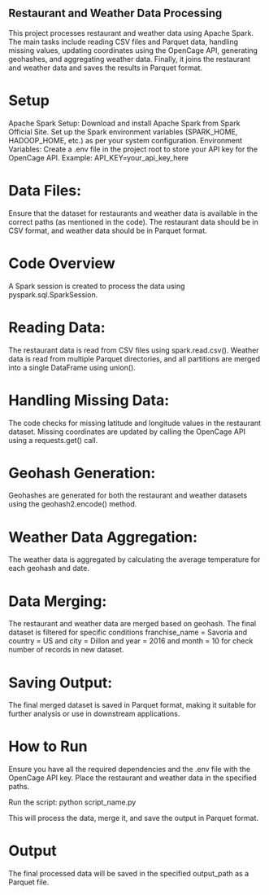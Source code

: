 ## Restaurant and Weather Data Processing
This project processes restaurant and weather data using Apache Spark. 
The main tasks include reading CSV files and Parquet data, handling missing values,
updating coordinates using the OpenCage API, generating geohashes, and aggregating weather data. 
Finally, it joins the restaurant and weather data and saves the results in Parquet format.

# Setup
Apache Spark Setup:
Download and install Apache Spark from Spark Official Site.
Set up the Spark environment variables (SPARK_HOME, HADOOP_HOME, etc.) as per your system configuration.
Environment Variables: Create a .env file in the project root to store your API key for the OpenCage API. 
Example: API_KEY=your_api_key_here

# Data Files:
Ensure that the dataset for restaurants and weather data is available in the correct paths 
(as mentioned in the code). The restaurant data should be in CSV format, and weather data 
should be in Parquet format.

# Code Overview
A Spark session is created to process the data using pyspark.sql.SparkSession.

# Reading Data:
The restaurant data is read from CSV files using spark.read.csv().
Weather data is read from multiple Parquet directories, and all partitions are merged into 
a single DataFrame using union().

# Handling Missing Data:
The code checks for missing latitude and longitude values in the restaurant dataset.
Missing coordinates are updated by calling the OpenCage API using a requests.get() call.

# Geohash Generation:
Geohashes are generated for both the restaurant and weather datasets using the geohash2.encode() method.

# Weather Data Aggregation:
The weather data is aggregated by calculating the average temperature for each geohash and date.

# Data Merging:
The restaurant and weather data are merged based on geohash.
The final dataset is filtered for specific conditions franchise_name = Savoria and country = US 
and city = Dillon and year = 2016 and month = 10 for check number of records in new dataset.

# Saving Output:
The final merged dataset is saved in Parquet format, making it suitable for further analysis or use in downstream applications.

# How to Run
Ensure you have all the required dependencies and the .env file with the OpenCage API key.
Place the restaurant and weather data in the specified paths.

Run the script:
python script_name.py

This will process the data, merge it, and save the output in Parquet format.

# Output
The final processed data will be saved in the specified output_path as a Parquet file.
